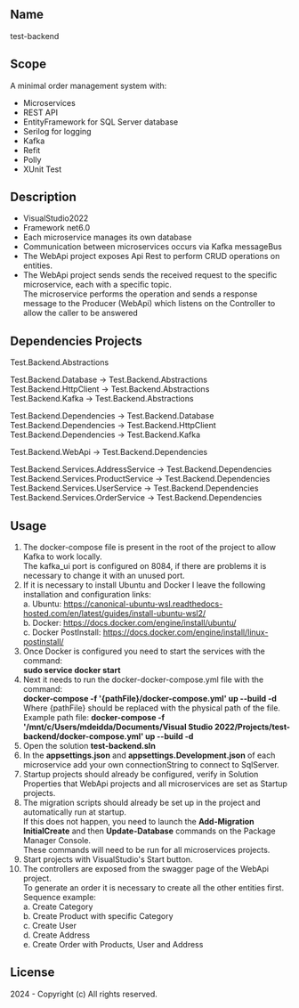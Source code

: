 ## Name
test-backend

## Scope
A minimal order management system with:
- Microservices
- REST API
- EntityFramework for SQL Server database
- Serilog for logging
- Kafka
- Refit
- Polly
- XUnit Test

## Description
- VisualStudio2022
- Framework net6.0
- Each microservice manages its own database
- Communication between microservices occurs via Kafka messageBus
- The WebApi project exposes Api Rest to perform CRUD operations on entities.
- The WebApi project sends sends the received request to the specific microservice, each with a specific topic.<br>
 The microservice performs the operation and sends a response message to the Producer (WebApi) which listens on the Controller to allow the caller to be answered

## Dependencies Projects
Test.Backend.Abstractions<br>

Test.Backend.Database -> Test.Backend.Abstractions<br>
Test.Backend.HttpClient -> Test.Backend.Abstractions<br>
Test.Backend.Kafka -> Test.Backend.Abstractions<br>

Test.Backend.Dependencies -> Test.Backend.Database<br>
Test.Backend.Dependencies -> Test.Backend.HttpClient<br>
Test.Backend.Dependencies -> Test.Backend.Kafka<br>

Test.Backend.WebApi -> Test.Backend.Dependencies<br>

Test.Backend.Services.AddressService -> Test.Backend.Dependencies<br>
Test.Backend.Services.ProductService -> Test.Backend.Dependencies<br>
Test.Backend.Services.UserService -> Test.Backend.Dependencies<br>
Test.Backend.Services.OrderService -> Test.Backend.Dependencies<br>

## Usage
1. The docker-compose file is present in the root of the project to allow Kafka to work locally.<br>
   The kafka_ui port is configured on 8084, if there are problems it is necessary to change it with an unused port.
2. If it is necessary to install Ubuntu and Docker I leave the following installation and configuration links:<br>
	a. Ubuntu: https://canonical-ubuntu-wsl.readthedocs-hosted.com/en/latest/guides/install-ubuntu-wsl2/<br>
	b. Docker: https://docs.docker.com/engine/install/ubuntu/<br>
	c. Docker PostInstall: https://docs.docker.com/engine/install/linux-postinstall/<br>
3. Once Docker is configured you need to start the services with the command:<br>
	 **sudo service docker start**
4. Next it needs to run the docker-docker-compose.yml file with the command:<br>
	**docker-compose -f '{pathFile}/docker-compose.yml' up --build -d**<br>
   Where {pathFile} should be replaced with the physical path of the file.<br>
   Example path file: **docker-compose -f '/mnt/c/Users/mdeidda/Documents/Visual Studio 2022/Projects/test-backend/docker-compose.yml' up --build -d**
5. Open the solution **test-backend.sln**
6. In the **appsettings.json** and **appsettings.Development.json** of each microservice add your own connectionString to connect to SqlServer.
7. Startup projects should already be configured, verify in Solution Properties that WebApi projects and all microservices are set as Startup projects.
8. The migration scripts should already be set up in the project and automatically run at startup.<br>
   If this does not happen, you need to launch the **Add-Migration InitialCreate** and then **Update-Database** commands on the Package Manager Console.<br>
   These commands will need to be run for all microservices projects.
9. Start projects with VisualStudio's Start button.
10. The controllers are exposed from the swagger page of the WebApi project.<br>
	To generate an order it is necessary to create all the other entities first.<br>
	Sequence example:<br>
		a. Create Category<br>
		b. Create Product with specific Category<br>
		c. Create User<br>
		d. Create Address<br>
		e. Create Order with Products, User and Address<br>

## License
2024 - Copyright (c) All rights reserved.